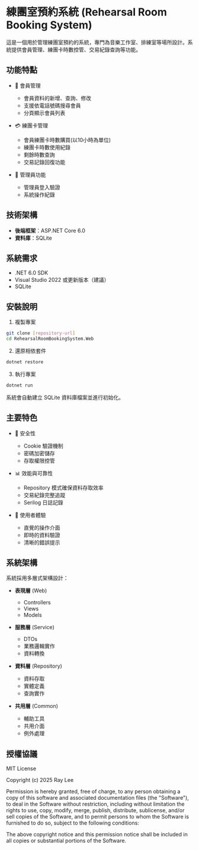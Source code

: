 # 練團室預約系統 (Rehearsal Room Booking System)

這是一個用於管理練團室預約的系統，專門為音樂工作室、排練室等場所設計。系統提供會員管理、練團卡時數控管、交易紀錄查詢等功能。

## 功能特點

- 👥 會員管理
  - 會員資料的新增、查詢、修改
  - 支援依電話號碼搜尋會員
  - 分頁顯示會員列表

- 💳 練團卡管理
  - 會員練團卡時數購買(以10小時為單位)
  - 練團卡時數使用紀錄
  - 剩餘時數查詢
  - 交易記錄回復功能

- 👤 管理員功能
  - 管理員登入驗證
  - 系統操作紀錄

## 技術架構

- **後端框架**：ASP.NET Core 6.0
- **資料庫**：SQLite

## 系統需求

- .NET 6.0 SDK
- Visual Studio 2022 或更新版本（建議）
- SQLite

## 安裝說明

1. 複製專案
```bash
git clone [repository-url]
cd RehearsalRoomBookingSystem.Web
```

2. 還原相依套件
```bash
dotnet restore
```

3. 執行專案
```bash
dotnet run
```

系統會自動建立 SQLite 資料庫檔案並進行初始化。

## 主要特色

- 🔐 安全性
  - Cookie 驗證機制
  - 密碼加密儲存
  - 存取權限控管

- 📊 效能與可靠性
  - Repository 模式確保資料存取效率
  - 交易紀錄完整追蹤
  - Serilog 日誌記錄

- 🎯 使用者體驗
  - 直覺的操作介面
  - 即時的資料驗證
  - 清晰的錯誤提示

## 系統架構

系統採用多層式架構設計：

- **表現層** (Web)
  - Controllers
  - Views
  - Models

- **服務層** (Service)
  - DTOs
  - 業務邏輯實作
  - 資料轉換

- **資料層** (Repository)
  - 資料存取
  - 實體定義
  - 查詢實作

- **共用層** (Common)
  - 輔助工具
  - 共用介面
  - 例外處理

## 授權協議

MIT License

Copyright (c) 2025 Ray Lee

Permission is hereby granted, free of charge, to any person obtaining a copy
of this software and associated documentation files (the "Software"), to deal
in the Software without restriction, including without limitation the rights
to use, copy, modify, merge, publish, distribute, sublicense, and/or sell
copies of the Software, and to permit persons to whom the Software is
furnished to do so, subject to the following conditions:

The above copyright notice and this permission notice shall be included in all
copies or substantial portions of the Software.
